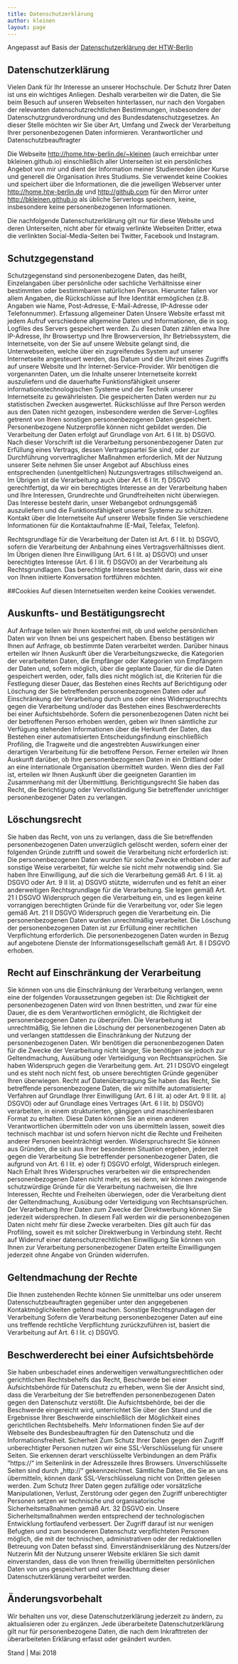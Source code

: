 ```yaml
---
title: Datenschutzerklärung
author: kleinen
layout: page
---
```


Angepasst auf Basis der [Datenschutzerklärung der HTW-Berlin](https://www.htw-berlin.de/datenschutz/)

## Datenschutzerklärung
Vielen Dank für Ihr Interesse an unserer Hochschule. Der Schutz Ihrer Daten ist uns ein wichtiges Anliegen. Deshalb verarbeiten wir die Daten, die Sie beim Besuch auf unseren Webseiten hinterlassen, nur nach den Vorgaben der relevanten datenschutzrechtlichen Bestimmungen, insbesondere der Datenschutzgrundverordnung und des Bundesdatenschutzgesetzes. An dieser Stelle möchten wir Sie über Art, Umfang und Zweck der Verarbeitung Ihrer personenbezogenen Daten informieren.
Verantwortlicher und Datenschutzbeauftragter

Die Webseite http://home.htw-berlin.de/~kleinen (auch erreichbar unter bkleinen.github.io) einschließlich aller Unterseiten ist ein persönliches Angebot von mir und dient der Information meiner Studierenden über Kurse und generell
die Organisation ihres Studiums. Sie verwendet keine Cookies und speichert über
die Informationen, die die jeweiligen Webserver unter http://home.htw-berlin.de
und http://github.com für den Mirror unter http://bkleinen.github.io als
übliche Serverlogs speichern, keine, insbesondere keine personenbezogenen Informationen.

Die nachfolgende Datenschutzerklärung gilt nur für diese Website und deren Unterseiten, nicht aber für etwaig verlinkte Webseiten Dritter, etwa die verlinkten Social-Media-Seiten bei Twitter, Facebook und Instagram.

## Schutzgegenstand
Schutzgegenstand sind personenbezogene Daten, das heißt, Einzelangaben über persönliche oder sachliche Verhältnisse einer bestimmten oder bestimmbaren natürlichen Person. Hierunter fallen vor allem Angaben, die Rückschlüsse auf Ihre Identität ermöglichen (z.B. Angaben wie Name, Post-Adresse, E-Mail-Adresse, IP-Adresse oder Telefonnummer).
Erfassung allgemeiner Daten
Unsere Website erfasst mit jedem Aufruf verschiedene allgemeine Daten und Informationen, die in sog. Logfiles des Servers gespeichert werden. Zu diesen Daten zählen etwa Ihre IP-Adresse, Ihr Browsertyp und Ihre Browserversion, Ihr Betriebssystem, die Internetseite, von der Sie auf unsere Website gelangt sind, die Unterwebseiten, welche über ein zugreifendes System auf unserer Internetseite angesteuert werden, das Datum und die Uhrzeit eines Zugriffs auf unsere Website und Ihr Internet-Service-Provider.
Wir benötigen die vorgenannten Daten, um die Inhalte unserer Internetseite korrekt auszuliefern und die dauerhafte Funktionsfähigkeit unserer informationstechnologischen Systeme und der Technik unserer Internetseite zu gewährleisten. Die gespeicherten Daten werden nur zu statistischen Zwecken ausgewertet. Rückschlüsse auf Ihre Person werden aus den Daten nicht gezogen, insbesondere werden die Server-Logfiles getrennt von Ihren sonstigen personenbezogenen Daten gespeichert. Personenbezogene Nutzerprofile können nicht gebildet werden.
Die Verarbeitung der Daten erfolgt auf Grundlage von Art. 6 I lit. b) DSGVO. Nach dieser Vorschrift ist die Verarbeitung personenbezogener Daten zur Erfüllung eines Vertrags, dessen Vertragspartei Sie sind, oder zur Durchführung vorvertraglicher Maßnahmen erforderlich. Mit der Nutzung unserer Seite nehmen Sie unser Angebot auf Abschluss eines entsprechenden (unentgeltlichen) Nutzungsvertrages stillschweigend an. Im Übrigen ist die Verarbeitung auch über Art. 6 I lit. f) DSGVO gerechtfertigt, da wir ein berechtigtes Interesse an der Verarbeitung haben und Ihre Interessen, Grundrechte und Grundfreiheiten nicht überwiegen. Das Interesse besteht darin, unser Webangebot ordnungsgemäß auszuliefern und die Funktionsfähigkeit unserer Systeme zu schützen.
Kontakt über die Internetseite
Auf unserer Website finden Sie verschiedene Informationen für die Kontaktaufnahme (E-Mail, Telefax, Telefon).

Rechtsgrundlage für die Verarbeitung der Daten ist Art. 6 I lit. b) DSGVO, sofern die Verarbeitung der Anbahnung eines Vertragsverhältnisses dient. Im Übrigen dienen Ihre Einwilligung (Art. 6 I lit. a) DSGVO) und unser berechtigtes Interesse (Art. 6 I lit. f) DSGVO) an der Verarbeitung als Rechtsgrundlagen. Das berechtigte Interesse besteht darin, dass wir eine von Ihnen initiierte Konversation fortführen möchten.

##Cookies
Auf diesen Internetseiten werden keine Cookies verwendet.

## Auskunfts- und Bestätigungsrecht

Auf Anfrage teilen wir Ihnen kostenfrei mit, ob und welche persönlichen Daten wir von Ihnen bei uns gespeichert haben. Ebenso bestätigen wir Ihnen auf Anfrage, ob bestimmte Daten verarbeitet werden. Darüber hinaus erteilen wir Ihnen Auskunft über die Verarbeitungszwecke, die Kategorien der verarbeiteten Daten, die Empfänger oder Kategorien von Empfängern der Daten und, sofern möglich, über die geplante Dauer, für die die Daten gespeichert werden, oder, falls dies nicht möglich ist, die Kriterien für die Festlegung dieser Dauer, das Bestehen eines Rechts auf Berichtigung oder Löschung der Sie betreffenden personenbezogenen Daten oder auf Einschränkung der Verarbeitung durch uns oder eines Widerspruchsrechts gegen die Verarbeitung und/oder das Bestehen eines Beschwerderechts bei einer Aufsichtsbehörde.
Sofern die personenbezogenen Daten nicht bei der betroffenen Person erhoben werden, geben wir Ihnen sämtliche zur Verfügung stehenden Informationen über die Herkunft der Daten, das Bestehen einer automatisierten Entscheidungsfindung einschließlich Profiling, die Tragweite und die angestrebten Auswirkungen einer derartigen Verarbeitung für die betroffene Person. Ferner erteilen wir Ihnen Auskunft darüber, ob Ihre personenbezogenen Daten in ein Drittland oder an eine internationale Organisation übermittelt wurden. Wenn dies der Fall ist, erteilen wir Ihnen Auskunft über die geeigneten Garantien im Zusammenhang mit der Übermittlung.
Berichtigungsrecht
Sie haben das Recht, die Berichtigung oder Vervollständigung Sie betreffender unrichtiger personenbezogener Daten zu verlangen.

## Löschungsrecht

Sie haben das Recht, von uns zu verlangen, dass die Sie betreffenden personenbezogenen Daten unverzüglich gelöscht werden, sofern einer der folgenden Gründe zutrifft und soweit die Verarbeitung nicht erforderlich ist:
Die personenbezogenen Daten wurden für solche Zwecke erhoben oder auf sonstige Weise verarbeitet, für welche sie nicht mehr notwendig sind.
Sie haben Ihre Einwilligung, auf die sich die Verarbeitung gemäß Art. 6 I lit. a) DSGVO oder Art. 9 II lit. a) DSGVO stützte, widerrufen und es fehlt an einer anderweitigen Rechtsgrundlage für die Verarbeitung.
Sie legen gemäß Art. 21 I DSGVO Widerspruch gegen die Verarbeitung ein, und es liegen keine vorrangigen berechtigten Gründe für die Verarbeitung vor, oder Sie legen gemäß Art. 21 II DSGVO Widerspruch gegen die Verarbeitung ein.
Die personenbezogenen Daten wurden unrechtmäßig verarbeitet.
Die Löschung der personenbezogenen Daten ist zur Erfüllung einer rechtlichen Verpflichtung erforderlich.
Die personenbezogenen Daten wurden in Bezug auf angebotene Dienste der Informationsgesellschaft gemäß Art. 8 I DSGVO erhoben.

## Recht auf Einschränkung der Verarbeitung

Sie können von uns die Einschränkung der Verarbeitung verlangen, wenn eine der folgenden Voraussetzungen gegeben ist:
Die Richtigkeit der personenbezogenen Daten wird von Ihnen bestritten, und zwar für eine Dauer, die es dem Verantwortlichen ermöglicht, die Richtigkeit der personenbezogenen Daten zu überprüfen.
Die Verarbeitung ist unrechtmäßig, Sie lehnen die Löschung der personenbezogenen Daten ab und verlangen stattdessen die Einschränkung der Nutzung der personenbezogenen Daten.
Wir benötigen die personenbezogenen Daten für die Zwecke der Verarbeitung nicht länger, Sie benötigen sie jedoch zur Geltendmachung, Ausübung oder Verteidigung von Rechtsansprüchen.
Sie haben Widerspruch gegen die Verarbeitung gem. Art. 21 I DSGVO eingelegt und es steht noch nicht fest, ob unsere berechtigten Gründe gegenüber Ihren überwiegen.
Recht auf Datenübertragung
Sie haben das Recht, Sie betreffende personenbezogene Daten, die wir mithilfe automatisierter Verfahren auf Grundlage Ihrer Einwilligung (Art. 6 I lit. a) oder Art. 9 II lit. a) DSGVO) oder auf Grundlage eines Vertrages (Art. 6 I lit. b) DSGVO) verarbeiten, in einem strukturierten, gängigen und maschinenlesbaren Format zu erhalten. Diese Daten können Sie an einen anderen Verantwortlichen übermitteln oder von uns übermitteln lassen, soweit dies technisch machbar ist und sofern hiervon nicht die Rechte und Freiheiten anderer Personen beeinträchtigt werden.
Widerspruchsrecht
Sie können aus Gründen, die sich aus Ihrer besonderen Situation ergeben, jederzeit gegen die Verarbeitung Sie betreffender personenbezogener Daten, die aufgrund von Art. 6 I lit. e) oder f) DSGVO erfolgt, Widerspruch einlegen.
Nach Erhalt Ihres Widerspruches verarbeiten wir die entsprechenden personenbezogenen Daten nicht mehr, es sei denn, wir können zwingende schutzwürdige Gründe für die Verarbeitung nachweisen, die Ihre Interessen, Rechte und Freiheiten überwiegen, oder die Verarbeitung dient der Geltendmachung, Ausübung oder Verteidigung von Rechtsansprüchen.
Der Verarbeitung Ihrer Daten zum Zwecke der Direktwerbung können Sie jederzeit widersprechen. In diesem Fall werden wir die personenbezogenen Daten nicht mehr für diese Zwecke verarbeiten. Dies gilt auch für das Profiling, soweit es mit solcher Direktwerbung in Verbindung steht.
Recht auf Widerruf einer datenschutzrechtlichen Einwilligung
Sie können von Ihnen zur Verarbeitung personenbezogener Daten erteilte Einwilligungen jederzeit ohne Angabe von Gründen widerrufen.  

## Geltendmachung der Rechte

Die Ihnen zustehenden Rechte können Sie unmittelbar uns oder unserem Datenschutzbeauftragten gegenüber unter den angegebenen Kontaktmöglichkeiten geltend machen.
Sonstige Rechtsgrundlagen der Verarbeitung
Sofern die Verarbeitung personenbezogener Daten auf eine uns treffende rechtliche Verpflichtung zurückzuführen ist, basiert die Verarbeitung auf Art. 6 I lit. c) DSGVO.

## Beschwerderecht bei einer Aufsichtsbehörde

Sie haben unbeschadet eines anderweitigen verwaltungsrechtlichen oder gerichtlichen Rechtsbehelfs das Recht, Beschwerde bei einer Aufsichtsbehörde für Datenschutz zu erheben, wenn Sie der Ansicht sind, dass die Verarbeitung der Sie betreffenden personenbezogenen Daten gegen den Datenschutz verstößt. Die Aufsichtsbehörde, bei der die Beschwerde eingereicht wird, unterrichtet Sie über den Stand und die Ergebnisse Ihrer Beschwerde einschließlich der Möglichkeit eines gerichtlichen Rechtsbehelfs.
Mehr Informationen finden Sie auf der Webseite des Bundesbeauftragten für den Datenschutz und die Informationsfreiheit.
Sicherheit
Zum Schutz Ihrer Daten gegen den Zugriff unberechtigter Personen nutzen wir eine SSL-Verschlüsselung für unsere Seiten. Sie erkennen derart verschlüsselte Verbindungen an dem Präfix “https://“ im Seitenlink in der Adresszeile Ihres Browsers. Unverschlüsselte Seiten sind durch „http://“ gekennzeichnet. Sämtliche Daten, die Sie an uns übermitteln, können dank SSL-Verschlüsselung nicht von Dritten gelesen werden.
Zum Schutz Ihrer Daten gegen zufällige oder vorsätzliche Manipulationen, Verlust, Zerstörung oder gegen den Zugriff unberechtigter Personen setzen wir technische und organisatorische Sicherheitsmaßnahmen gemäß Art. 32 DSGVO ein. Unsere Sicherheitsmaßnahmen werden entsprechend der technologischen Entwicklung fortlaufend verbessert. Der Zugriff darauf ist nur wenigen Befugten und zum besonderen Datenschutz verpflichteten Personen möglich, die mit der technischen, administrativen oder der redaktionellen Betreuung von Daten befasst sind.
Einverständniserklärung des Nutzers/der Nutzerin
Mit der Nutzung unserer Website erklären Sie sich damit einverstanden, dass die von Ihnen freiwillig übermittelten persönlichen Daten von uns gespeichert und unter Beachtung dieser Datenschutzerklärung verarbeitet werden.

## Änderungsvorbehalt

Wir behalten uns vor, diese Datenschutzerklärung jederzeit zu ändern, zu aktualisieren oder zu ergänzen. Jede überarbeitete Datenschutzerklärung gilt nur für personenbezogene Daten, die nach dem Inkrafttreten der überarbeiteten Erklärung erfasst oder geändert wurden.

Stand | Mai 2018
